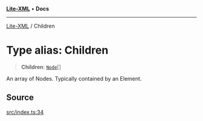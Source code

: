 [**Lite-XML**](../README.md) • **Docs**

***

[Lite-XML](../globals.md) / Children

# Type alias: Children

> **Children**: [`Node`](Node.md)[]

An array of Nodes.
Typically contained by an Element.

## Source

[src/index.ts:34](https://github.com/softcraft-development/lite-xml/blob/90c81a440315c85619608e51fca7935d56461c89/src/index.ts#L34)
